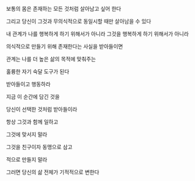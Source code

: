 보통의 몸은 존재하는 모든 것처럼 살아남고 싶어 한다

그리고 당신이 그것과 무의식적으로 동일시할 때만 살아남을 수 있다

내 관계가 나를 행복하게 하기 위해서가 아니라 그것을 행복하게 하기 위해서가 아니라

의식적으로 만들기 위해 존재한다는 사실을 받아들이면

관계는 나를 더 높은 삶의 목적에 맞춰주는

훌륭한 자기 숙달 도구가 된다

받아들이고 행동하라

지금 이 순간에 담긴 것을

당신이 선택한 것처럼 받아들이라

항상 그것과 함께 일하고

그것에 맞서지 말라

그것을 친구이자 동맹으로 삼고

적으로 만들지 말라

그러면 당신의 삶 전체가 기적적으로 변한다

